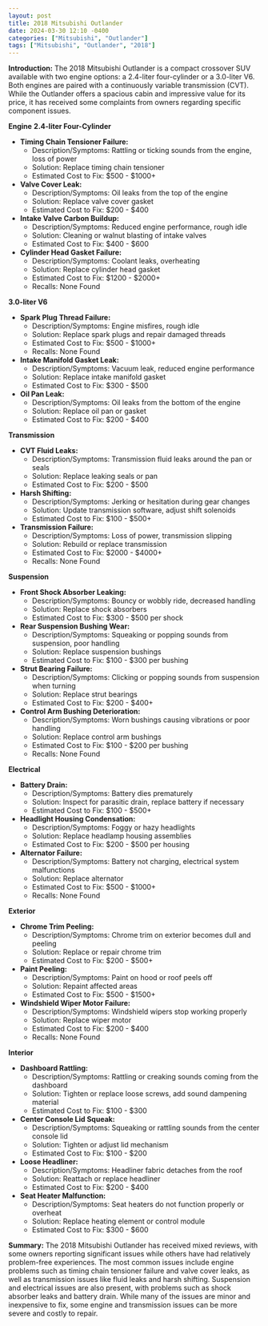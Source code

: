 ```yaml
---
layout: post
title: 2018 Mitsubishi Outlander
date: 2024-03-30 12:10 -0400
categories: ["Mitsubishi", "Outlander"]
tags: ["Mitsubishi", "Outlander", "2018"]
---
```

**Introduction:**
The 2018 Mitsubishi Outlander is a compact crossover SUV available with two engine options: a 2.4-liter four-cylinder or a 3.0-liter V6. Both engines are paired with a continuously variable transmission (CVT). While the Outlander offers a spacious cabin and impressive value for its price, it has received some complaints from owners regarding specific component issues.

**Engine**
**2.4-liter Four-Cylinder**

* **Timing Chain Tensioner Failure:**
  * Description/Symptoms: Rattling or ticking sounds from the engine, loss of power
  * Solution: Replace timing chain tensioner
  * Estimated Cost to Fix: $500 - $1000+
* **Valve Cover Leak:**
  * Description/Symptoms: Oil leaks from the top of the engine
  * Solution: Replace valve cover gasket
  * Estimated Cost to Fix: $200 - $400
* **Intake Valve Carbon Buildup:**
  * Description/Symptoms: Reduced engine performance, rough idle
  * Solution: Cleaning or walnut blasting of intake valves
  * Estimated Cost to Fix: $400 - $600
* **Cylinder Head Gasket Failure:**
  * Description/Symptoms: Coolant leaks, overheating
  * Solution: Replace cylinder head gasket
  * Estimated Cost to Fix: $1200 - $2000+
  * Recalls: None Found

**3.0-liter V6**

* **Spark Plug Thread Failure:**
  * Description/Symptoms: Engine misfires, rough idle
  * Solution: Replace spark plugs and repair damaged threads
  * Estimated Cost to Fix: $500 - $1000+
  * Recalls: None Found
* **Intake Manifold Gasket Leak:**
  * Description/Symptoms: Vacuum leak, reduced engine performance
  * Solution: Replace intake manifold gasket
  * Estimated Cost to Fix: $300 - $500
* **Oil Pan Leak:**
  * Description/Symptoms: Oil leaks from the bottom of the engine
  * Solution: Replace oil pan or gasket
  * Estimated Cost to Fix: $200 - $400

**Transmission**

* **CVT Fluid Leaks:**
  * Description/Symptoms: Transmission fluid leaks around the pan or seals
  * Solution: Replace leaking seals or pan
  * Estimated Cost to Fix: $200 - $500
* **Harsh Shifting:**
  * Description/Symptoms: Jerking or hesitation during gear changes
  * Solution: Update transmission software, adjust shift solenoids
  * Estimated Cost to Fix: $100 - $500+
* **Transmission Failure:**
  * Description/Symptoms: Loss of power, transmission slipping
  * Solution: Rebuild or replace transmission
  * Estimated Cost to Fix: $2000 - $4000+
  * Recalls: None Found

**Suspension**

* **Front Shock Absorber Leaking:**
  * Description/Symptoms: Bouncy or wobbly ride, decreased handling
  * Solution: Replace shock absorbers
  * Estimated Cost to Fix: $300 - $500 per shock
* **Rear Suspension Bushing Wear:**
  * Description/Symptoms: Squeaking or popping sounds from suspension, poor handling
  * Solution: Replace suspension bushings
  * Estimated Cost to Fix: $100 - $300 per bushing
* **Strut Bearing Failure:**
  * Description/Symptoms: Clicking or popping sounds from suspension when turning
  * Solution: Replace strut bearings
  * Estimated Cost to Fix: $200 - $400+
* **Control Arm Bushing Deterioration:**
  * Description/Symptoms: Worn bushings causing vibrations or poor handling
  * Solution: Replace control arm bushings
  * Estimated Cost to Fix: $100 - $200 per bushing
  * Recalls: None Found

**Electrical**

* **Battery Drain:**
  * Description/Symptoms: Battery dies prematurely
  * Solution: Inspect for parasitic drain, replace battery if necessary
  * Estimated Cost to Fix: $100 - $500+
* **Headlight Housing Condensation:**
  * Description/Symptoms: Foggy or hazy headlights
  * Solution: Replace headlamp housing assemblies
  * Estimated Cost to Fix: $200 - $500 per housing
* **Alternator Failure:**
  * Description/Symptoms: Battery not charging, electrical system malfunctions
  * Solution: Replace alternator
  * Estimated Cost to Fix: $500 - $1000+
  * Recalls: None Found

**Exterior**

* **Chrome Trim Peeling:**
  * Description/Symptoms: Chrome trim on exterior becomes dull and peeling
  * Solution: Replace or repair chrome trim
  * Estimated Cost to Fix: $200 - $500+
* **Paint Peeling:**
  * Description/Symptoms: Paint on hood or roof peels off
  * Solution: Repaint affected areas
  * Estimated Cost to Fix: $500 - $1500+
* **Windshield Wiper Motor Failure:**
  * Description/Symptoms: Windshield wipers stop working properly
  * Solution: Replace wiper motor
  * Estimated Cost to Fix: $200 - $400
  * Recalls: None Found

**Interior**

* **Dashboard Rattling:**
  * Description/Symptoms: Rattling or creaking sounds coming from the dashboard
  * Solution: Tighten or replace loose screws, add sound dampening material
  * Estimated Cost to Fix: $100 - $300
* **Center Console Lid Squeak:**
  * Description/Symptoms: Squeaking or rattling sounds from the center console lid
  * Solution: Tighten or adjust lid mechanism
  * Estimated Cost to Fix: $100 - $200
* **Loose Headliner:**
  * Description/Symptoms: Headliner fabric detaches from the roof
  * Solution: Reattach or replace headliner
  * Estimated Cost to Fix: $200 - $400
* **Seat Heater Malfunction:**
  * Description/Symptoms: Seat heaters do not function properly or overheat
  * Solution: Replace heating element or control module
  * Estimated Cost to Fix: $300 - $600

**Summary:**
The 2018 Mitsubishi Outlander has received mixed reviews, with some owners reporting significant issues while others have had relatively problem-free experiences. The most common issues include engine problems such as timing chain tensioner failure and valve cover leaks, as well as transmission issues like fluid leaks and harsh shifting. Suspension and electrical issues are also present, with problems such as shock absorber leaks and battery drain. While many of the issues are minor and inexpensive to fix, some engine and transmission issues can be more severe and costly to repair.
